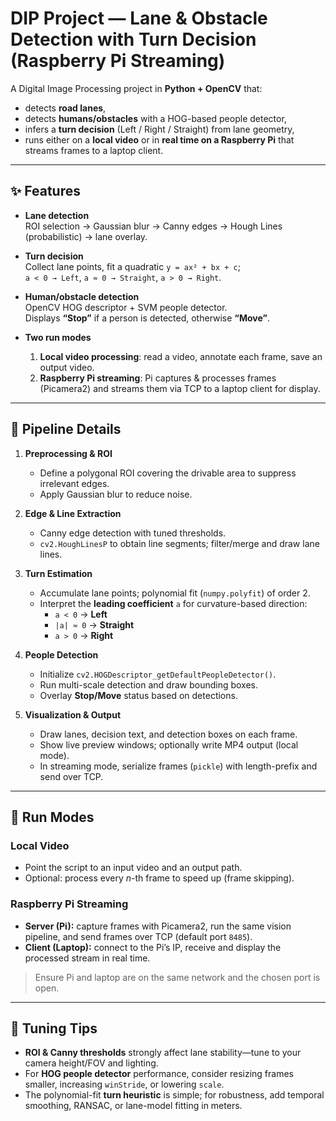 # DIP Project — Lane & Obstacle Detection with Turn Decision (Raspberry Pi Streaming)

A Digital Image Processing project in **Python + OpenCV** that:
- detects **road lanes**,
- detects **humans/obstacles** with a HOG-based people detector,
- infers a **turn decision** (Left / Right / Straight) from lane geometry,
- runs either on a **local video** or in **real time on a Raspberry Pi** that streams frames to a laptop client.

---

## ✨ Features

- **Lane detection**  
  ROI selection → Gaussian blur → Canny edges → Hough Lines (probabilistic) → lane overlay.

- **Turn decision**  
  Collect lane points, fit a quadratic `y = ax² + bx + c`;  
  `a < 0 → Left`, `a ≈ 0 → Straight`, `a > 0 → Right`.

- **Human/obstacle detection**  
  OpenCV HOG descriptor + SVM people detector.  
  Displays **“Stop”** if a person is detected, otherwise **“Move”**.

- **Two run modes**
  1. **Local video processing**: read a video, annotate each frame, save an output video.
  2. **Raspberry Pi streaming**: Pi captures & processes frames (Picamera2) and streams them via TCP to a laptop client for display.

---

## 🧠 Pipeline Details

1. **Preprocessing & ROI**
   - Define a polygonal ROI covering the drivable area to suppress irrelevant edges.
   - Apply Gaussian blur to reduce noise.

2. **Edge & Line Extraction**
   - Canny edge detection with tuned thresholds.
   - `cv2.HoughLinesP` to obtain line segments; filter/merge and draw lane lines.

3. **Turn Estimation**
   - Accumulate lane points; polynomial fit (`numpy.polyfit`) of order 2.
   - Interpret the **leading coefficient** `a` for curvature-based direction:
     - `a < 0` → **Left**
     - `|a| ≈ 0` → **Straight**
     - `a > 0` → **Right**

4. **People Detection**
   - Initialize `cv2.HOGDescriptor_getDefaultPeopleDetector()`.
   - Run multi-scale detection and draw bounding boxes.
   - Overlay **Stop/Move** status based on detections.

5. **Visualization & Output**
   - Draw lanes, decision text, and detection boxes on each frame.
   - Show live preview windows; optionally write MP4 output (local mode).
   - In streaming mode, serialize frames (`pickle`) with length-prefix and send over TCP.

---

## 🚀 Run Modes

### Local Video
- Point the script to an input video and an output path.
- Optional: process every *n*-th frame to speed up (frame skipping).

### Raspberry Pi Streaming
- **Server (Pi):** capture frames with Picamera2, run the same vision pipeline, and send frames over TCP (default port `8485`).
- **Client (Laptop):** connect to the Pi’s IP, receive and display the processed stream in real time.

> Ensure Pi and laptop are on the same network and the chosen port is open.

---

## 🔧 Tuning Tips

- **ROI & Canny thresholds** strongly affect lane stability—tune to your camera height/FOV and lighting.
- For **HOG people detector** performance, consider resizing frames smaller, increasing `winStride`, or lowering `scale`.
- The polynomial-fit **turn heuristic** is simple; for robustness, add temporal smoothing, RANSAC, or lane-model fitting in meters.


